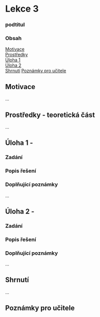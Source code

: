 # Lekce 3
### podtitul

### Obsah
[Motivace](#motivace)  
[Prostředky](#resources)  
[Úloha 1](#assignment1)  
[Úloha 2](#assignment2)  
[Shrnutí](#conclusion)
[Poznámky pro učitele](#pozn)  
<a name="motivace"/>
## Motivace
...
<a name="resources"/>
## Prostředky - teoretická část
...
<a name="assignment1"/>
## Úloha 1 - 
### Zadání
### Popis řešení
### Doplňující poznámky 
...
<a name="assignment2"/>
## Úloha 2 - 
### Zadání
### Popis řešení
### Doplňující poznámky 
...
<a name="conclusion"/>
## Shrnutí
...
<a name="pozn"/>
## Poznámky pro učitele
